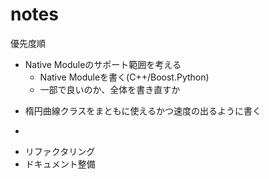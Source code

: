 notes
========

優先度順

* Native Moduleのサポート範囲を考える
  - Native Moduleを書く(C++/Boost.Python)
  - 一部で良いのか、全体を書き直すか
- 楕円曲線クラスをまともに使えるかつ速度の出るように書く
* ~~~ 旧式クラス定義を新式へ変更~~~ -> 完了(40d70b28c0486a9739842ef69ab486f98674e0c0)
* リファクタリング
* ドキュメント整備
